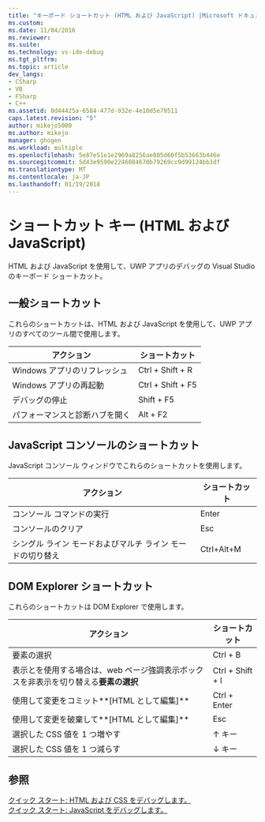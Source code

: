 ```yaml
---
title: "キーボード ショートカット (HTML および JavaScript) |Microsoft ドキュメント"
ms.custom: 
ms.date: 11/04/2016
ms.reviewer: 
ms.suite: 
ms.technology: vs-ide-debug
ms.tgt_pltfrm: 
ms.topic: article
dev_langs:
- CSharp
- VB
- FSharp
- C++
ms.assetid: 8d44425a-6584-477d-932e-4e10d5e79511
caps.latest.revision: "5"
author: mikejo5000
ms.author: mikejo
manager: ghogen
ms.workload: multiple
ms.openlocfilehash: 5e87e51e1e2969a8256ae805d60f5b53663b446e
ms.sourcegitcommit: 5d43e9590e2246084670b79269cc9d99124bb3df
ms.translationtype: MT
ms.contentlocale: ja-JP
ms.lasthandoff: 01/19/2018
---
```

# <a name="keyboard-shortcuts-html-and-javascript"></a>ショートカット キー (HTML および JavaScript)
  
 HTML および JavaScript を使用して、UWP アプリのデバッグの Visual Studio のキーボード ショートカット。  
  
## <a name="general-shortcuts"></a>一般ショートカット  
 これらのショートカットは、HTML および JavaScript を使用して、UWP アプリのすべてのツール間で使用します。  
  
|アクション|ショートカット|  
|------------|--------------|  
|Windows アプリのリフレッシュ|Ctrl + Shift + R|  
|Windows アプリの再起動|Ctrl + Shift + F5|  
|デバッグの停止|Shift + F5|  
|パフォーマンスと診断ハブを開く|Alt + F2|  
  
## <a name="javascript-console-shortcuts"></a>JavaScript コンソールのショートカット  
 JavaScript コンソール ウィンドウでこれらのショートカットを使用します。  
  
|アクション|ショートカット|  
|------------|--------------|  
|コンソール コマンドの実行|Enter|  
|コンソールのクリア|Esc|  
|シングル ライン モードおよびマルチ ライン モードの切り替え|Ctrl+Alt+M|  
  
## <a name="dom-explorer-shortcuts"></a>DOM Explorer ショートカット  
 これらのショートカットは DOM Explorer で使用します。  
  
|アクション|ショートカット|  
|------------|--------------|  
|要素の選択|Ctrl + B|  
|表示とを使用する場合は、web ページ強調表示ボックスを非表示を切り替える**要素の選択**|Ctrl + Shift + I|  
|使用して変更をコミット**[HTML として編集]**|Ctrl + Enter|  
|使用して変更を破棄して**[HTML として編集]**|Esc|  
|選択した CSS 値を 1 つ増やす|↑ キー|  
|選択した CSS 値を 1 つ減らす|↓ キー|  
  
## <a name="see-also"></a>参照  
 [クイック スタート: HTML および CSS をデバッグします。](../debugger/quickstart-debug-html-and-css.md)   
 [クイック スタート: JavaScript をデバッグします。](../debugger/quickstart-debug-javascript-using-the-console.md)